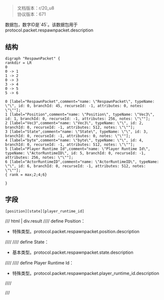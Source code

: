 # <!-- md:samp RespawnPacket -->

> 文档版本：r/20_u8<br/>协议版本：671

<!-- md:samp RespawnPacket -->数据包，数字ID是`45`。该数据包用于protocol.packet.respawnpacket.description

## 结构

```viz
digraph "RespawnPacket" {
rankdir = LR
0
0 -> 1
1 -> 2
0 -> 3
3 -> 4
0 -> 5
5 -> 6

0 [label="RespawnPacket",comment="name: \"RespawnPacket\", typeName: \"\", id: 0, branchId: 45, recurseId: -1, attributes: 0, notes: \"\""];
1 [label="Position",comment="name: \"Position\", typeName: \"Vec3\", id: 1, branchId: 0, recurseId: -1, attributes: 256, notes: \"\""];
2 [label="Vec3",comment="name: \"Vec3\", typeName: \"\", id: 2, branchId: 0, recurseId: -1, attributes: 512, notes: \"\""];
3 [label="State",comment="name: \"State\", typeName: \"\", id: 3, branchId: 0, recurseId: -1, attributes: 0, notes: \"\""];
4 [label="byte",comment="name: \"byte\", typeName: \"\", id: 4, branchId: 0, recurseId: -1, attributes: 512, notes: \"\""];
5 [label="Player Runtime Id",comment="name: \"Player Runtime Id\", typeName: \"ActorRuntimeID\", id: 5, branchId: 0, recurseId: -1, attributes: 256, notes: \"\""];
6 [label="ActorRuntimeID",comment="name: \"ActorRuntimeID\", typeName: \"\", id: 6, branchId: 0, recurseId: -1, attributes: 512, notes: \"\""];
{ rank = max;2;4;6}

}

```

## 字段

```title='RespawnPacket'
[position][state][player_runtime_id]
```

/// html | div.result
//// define
Position：[<!-- md:samp Vec3 -->](../types/vec3.md)

- 特殊类型。protocol.packet.respawnpacket.position.description


////
//// define
State：<!-- md:samp byte -->

- 基本类型。protocol.packet.respawnpacket.state.description


////
//// define
Player Runtime Id：[<!-- md:samp ActorRuntimeID -->](../types/actorruntimeid.md)

- 特殊类型。protocol.packet.respawnpacket.player_runtime_id.description


////

///


